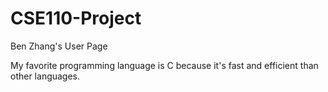 # CSE110-Project

Ben Zhang's User Page

My favorite programming language is C because it's fast and efficient than other languages.
  